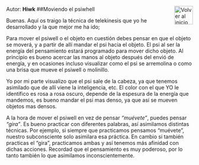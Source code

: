 Autor: **Hiwk**
<a href="https://github.com/Ocul-LB/Projecto-LB/wiki"><img align="right" alt="Volver al inicio" title="Volver al inicio " src="https://i.imgur.com/GodtzYG.png" width=50></a>
##Moviendo el psiwhell

Buenas.
Aquí os traigo la técnica de telekinesis que yo he desarrollado y la que mejor me ha ido;

Para mover el psiwell o el objeto en cuestión debes pensar en que el objeto se moverá, y a partir de allí mandar el psi hacia el objeto. El psi al ser la energía del pensamiento estará programado para mover dicho objeto. Al principio es bueno acercar las manos al objeto después del envió de energía, y en ocasiones incluso visualizar como el psi se arremolina o como una brisa que mueve el psiwell o molinillo.

Yo por mi parte visualizo que el psi sale de la cabeza, ya que tenemos asimilado que de allí viene la inteligencia, etc. El color con el que YO le identifico es rosa a rosa oscuro, depende de la espesura de la energía que mandemos, es bueno mandar el psi mas denso, ya que así se mueven objetos mas densos.

A la hora de mover el psiwell en vez de pensar *“muévete”*, puedes pensar *“gira”*. Es bueno practicar con diferentes palabras, así asimilamos distintas técnicas. Por ejemplo, si siempre que practicamos pensamos “muévete”, nuestro subconsciente solo asimilara esa práctica. En cambio si también practicas el “gira”, practicamos ambas y así tenemos más afinidad con dichas acciones.
Recordad que el pensamiento es muy poderoso, por lo tanto también lo que asimilamos inconscientemente.
